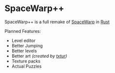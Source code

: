 # SpaceWarp++

SpaceWarp++ is a full remake of [SpaceWarp](https://github.com/Wam25/SpaceWarp) in [Rust](https://www.rust-lang.org/)

Planned Features:
 - Level editor
 - Better Jumping
 - Better levels
 - Better art *(created by [txtur](https://github.com/txtur))*
 - Texture packs
 - Actual Puzzles
